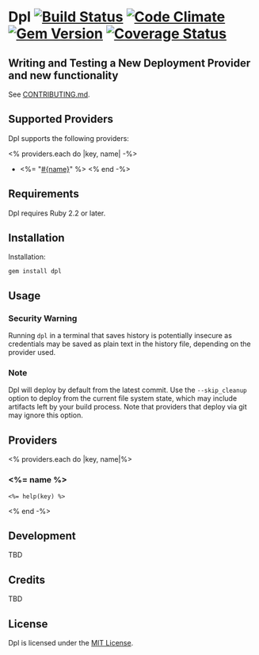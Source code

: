 # Dpl [![Build Status](https://travis-ci.org/travis-ci/dpl.svg?branch=master)](https://travis-ci.org/travis-ci/dpl) [![Code Climate](https://codeclimate.com/github/travis-ci/dpl.png)](https://codeclimate.com/github/travis-ci/dpl) [![Gem Version](https://badge.fury.io/rb/dpl.png)](http://badge.fury.io/rb/dpl) [![Coverage Status](https://coveralls.io/repos/travis-ci/dpl/badge.svg?branch=master&service=github)](https://coveralls.io/github/travis-ci/dpl?branch=master)

## Writing and Testing a New Deployment Provider and new functionality

See [CONTRIBUTING.md](.github/CONTRIBUTING.md).

## Supported Providers

Dpl supports the following providers:

<% providers.each do |key, name| -%>
  * <%= "[#{name}](##{key})" %>
<% end -%>

## Requirements

Dpl requires Ruby 2.2 or later.

## Installation

Installation:

```
gem install dpl
```

## Usage

### Security Warning

Running `dpl` in a terminal that saves history is potentially insecure as credentials may be saved as plain text in the history file, depending on the provider used.

### Note

Dpl will deploy by default from the latest commit. Use the `--skip_cleanup` option to deploy from the current file system state, which may include artifacts left by your build process. Note that providers that deploy via git may ignore this option.

## Providers
<% providers.each do |key, name|%>
### <%= name %>

```
<%= help(key) %>
```
<% end -%>

## Development

TBD

## Credits

TBD

## License

Dpl is licensed under the [MIT License](https://github.com/travis-ci/dpl/blob/master/LICENSE).

